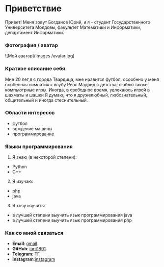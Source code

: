 # Приветствие 

Привет! Меня зовут Богданов Юрий, и я - студент Государственного Университета Молдовы, факультет Математики и Информатики, департамент Информатики.

### Фотография / аватар

![Мой аватар](images   /avatar.jpg)  

### Краткое описание себя

Мне 20 лет,я с города Твардица, мне нравится футбол, осообнно у меня особенная симпатия к клубу Реал Мадрид с детства, люблю также компьютрные игры.
Иногда, в свободное время, увлекаюсь игрой в шахматы и шашки Я думаю, что я дружелюбный, любознательный, общительный и иногда стеснительный.

### Области интересов

- футбол
- вождение машины
- программирование

### Языки программирования

1. Я знаю (в некоторой степени):

- Python
- С++

2. Я изучаю:

- php
- java

3. Я хочу изучить:

- в лучшей степени выучить язык программирования java
- в лучшей степени выучить язык программирования php

### Как со мной связаться

- **Email**: [gmail](https://mail.google.com/mail/u/0/?tab=rm&ogbl#inbox)
- **GitHub**: [iurii1801](https://github.com/iurii1801)
- **Telegram**: [ТГ](https://t.me/bogdanov_18i)
- **Instagram**:[instagram](https://www.instagram.com/bogdanov_18_/) 
